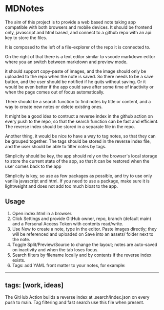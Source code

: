 # MDNotes

The aim of this project is to provide a web based note taking app compatible with both browsers and mobile devices. It should be frontend only, javascript and html based, and connect to a github repo with an api key to store the files.

It is composed to the left of a file-explorer of the repo it is connected to.

On the right of that there is a text editor similar to vscode markdown editor where you an switch between markdown and preview mode.

it should support copy-paste of images, and the image should only be uploaded to the repo when the note is saved. So there needs to be a save button, and the user should be notified if he quits without saving. Or it would be even better if the app could save after some time of inactivity or when the page comes out of focus automatically.

There should be a search function to find notes by title or content, and a way to create new notes or delete existing ones.

It might be a good idea to contruct a reverse index in the github action on every push to the repo, so that the search function can be fast and efficient. The reverse index should be stored in a separate file in the repo.

Another thing, it would be nice to have a way to tag notes, so that they can be grouped together. The tags should be stored in the reverse index file, and the user should be able to filter notes by tags.

Simplicity should be key, the app should rely on the browser's local storage to store the current state of the app, so that it can be restored when the user comes back to the app

Simplicity is key, so use as few packages as possible, and try to use only vanilla javascript and html. If you need to use a package, make sure it is lightweight and does not add too much bloat to the app.

## Usage

1. Open index.html in a browser.
2. Click Settings and provide GitHub owner, repo, branch (default main) and a Personal Access Token with contents read/write.
3. Use New to create a note, type in the editor. Paste images directly; they will be referenced and uploaded on Save into an assets/ folder next to the note.
4. Toggle Split/Preview/Source to change the layout; notes are auto-saved on inactivity and when the tab loses focus.
5. Search filters by filename locally and by contents if the reverse index exists.
6. Tags: add YAML front matter to your notes, for example:

---
tags: [work, ideas]
---

The GitHub Action builds a reverse index at .search/index.json on every push to main. Tag filtering and fast search use this file when present.